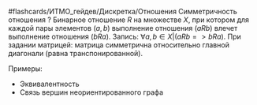 #flashcards/ИТМО_гейдев/Дискретка/Отношения
Симметричность отношения
?
Бинарное отношение $R$ на множестве $X$, при котором для каждой пары элементов $(a,b)$ выполнение отношения $(a R b)$ влечет выполнение отношения $(b R a)$.
Запись: $\forall a,b \in X | (a R b => b R a)$.
При задании матрицей: матрица симметрична относительно главной диагонали (равна транспонированной).


Примеры:
 - Эквивалентность
 - Связь вершин неориентированного графа
